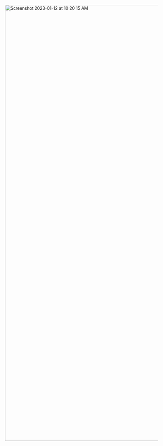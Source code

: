 <img width="1440" alt="Screenshot 2023-01-12 at 10 20 15 AM" src="https://user-images.githubusercontent.com/115754187/212158632-331f2c90-b7f0-44ca-b6b7-dd88e5497685.png">
